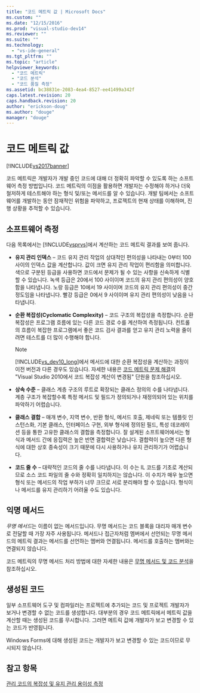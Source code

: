 ```yaml
---
title: "코드 메트릭 값 | Microsoft Docs"
ms.custom: ""
ms.date: "12/15/2016"
ms.prod: "visual-studio-dev14"
ms.reviewer: ""
ms.suite: ""
ms.technology: 
  - "vs-ide-general"
ms.tgt_pltfrm: ""
ms.topic: "article"
helpviewer_keywords: 
  - "코드 메트릭"
  - "코드 분석"
  - "코드 품질 측정"
ms.assetid: bc38831e-2083-4ea4-8527-ee41499a342f
caps.latest.revision: 20
caps.handback.revision: 20
author: "erickson-doug"
ms.author: "douge"
manager: "douge"
---
```

# 코드 메트릭 값
[!INCLUDE[vs2017banner](../code-quality/includes/vs2017banner.md)]

코드 메트릭은 개발자가 개발 중인 코드에 대해 더 정확히 파악할 수 있도록 하는 소프트웨어 측정 방법입니다.  코드 메트릭의 이점을 활용하면 개발자는 수정해야 하거나 더욱 철저하게 테스트해야 하는 형식 및\/또는 메서드를 알 수 있습니다.  개발 팀에서는 소프트웨어를 개발하는 동안 잠재적인 위험을 파악하고, 프로젝트의 현재 상태를 이해하며, 진행 상황을 추적할 수 있습니다.  
  
## 소프트웨어 측정  
 다음 목록에서는 [!INCLUDE[vsprvs](../code-quality/includes/vsprvs_md.md)]에서 계산하는 코드 메트릭 결과를 보여 줍니다.  
  
-   **유지 관리 인덱스** – 코드 유지 관리 작업의 상대적인 편의성을 나타내는 0부터 100 사이의 인덱스 값을 계산합니다.  값이 크면 유지 관리 작업이 편리함을 의미합니다.  색으로 구분된 등급을 사용하면 코드에서 문제가 될 수 있는 사항을 신속하게 식별할 수 있습니다.  녹색 등급은 20에서 100 사이이며 코드의 유지 관리 편의성이 양호함을 나타냅니다.  노랑 등급은 10에서 19 사이이며 코드의 유지 관리 편의성이 중간 정도임을 나타냅니다.  빨강 등급은 0에서 9 사이이며 유지 관리 편의성이 낮음을 나타냅니다.  
  
-   **순환 복잡성\(Cyclomatic Complexity\)** – 코드 구조의 복잡성을 측정합니다.  순환 복잡성은 프로그램 흐름에 있는 다른 코드 경로 수를 계산하여 측정됩니다.  컨트롤의 흐름이 복잡한 프로그램에서 좋은 코드 검사 결과를 얻고 유지 관리 노력을 줄이려면 테스트를 더 많이 수행해야 합니다.  
  
    > [!NOTE]
    >  [!INCLUDE[vs_dev10_long](../code-quality/includes/vs_dev10_long_md.md)]에서 메서드에 대한 순환 복잡성을 계산하는 과정이 이전 버전과 다른 경우도 있습니다.  자세한 내용은 [코드 메트릭 문제 해결](../code-quality/troubleshooting-code-metrics-issues.md)의 "Visual Studio 2010에서 코드 복잡성 계산이 변경됨" 단원을 참조하십시오.  
  
-   **상속 수준** – 클래스 계층 구조의 루트로 확장되는 클래스 정의의 수를 나타냅니다.  계층 구조가 복잡할수록 특정 메서드 및 필드가 정의되거나 재정의되어 있는 위치를 파악하기 어렵습니다.  
  
-   **클래스 결합** – 매개 변수, 지역 변수, 반환 형식, 메서드 호출, 제네릭 또는 템플릿 인스턴스화, 기본 클래스, 인터페이스 구현, 외부 형식에 정의된 필드, 특성 데코레이션 등을 통한 고유한 클래스의 결합을 측정합니다.  잘 설계된 소프트웨어에서는 형식과 메서드 간에 응집력은 높은 반면 결합력은 낮습니다.  결합력이 높으면 다른 형식에 대한 상호 종속성이 크기 때문에 다시 사용하거나 유지 관리하기가 어렵습니다.  
  
-   **코드 줄 수** – 대략적인 코드의 줄 수를 나타냅니다.  이 수는 IL 코드를 기초로 계산되므로 소스 코드 파일의 줄 수와 정확히 일치하지는 않습니다.  이 수치가 매우 높으면 형식 또는 메서드의 작업 부하가 너무 크므로 서로 분리해야 할 수 있습니다.  형식이나 메서드를 유지 관리하기 어려울 수도 있습니다.  
  
## 익명 메서드  
 *무명 메서드*는 이름이 없는 메서드입니다.  무명 메서드는 코드 블록을 대리자 매개 변수로 전달할 때 가장 자주 사용됩니다.  메서드나 접근자처럼 멤버에서 선언되는 무명 메서드의 메트릭 결과는 메서드를 선언하는 멤버와 연결됩니다.  메서드를 호출하는 멤버와는 연결되지 않습니다.  
  
 코드 메트릭의 무명 메서드 처리 방법에 대한 자세한 내용은 [무명 메서드 및 코드 분석](../code-quality/anonymous-methods-and-code-analysis.md)을 참조하십시오.  
  
## 생성된 코드  
 일부 소프트웨어 도구 및 컴파일러는 프로젝트에 추가되는 코드 및 프로젝트 개발자가 보거나 변경할 수 없는 코드를 생성합니다.  대부분의 경우 코드 메트릭에서 메트릭 값을 계산할 때는 생성된 코드를 무시합니다.  그러면 메트릭 값에 개발자가 보고 변경할 수 있는 코드가 반영됩니다.  
  
 Windows Forms에 대해 생성된 코드는 개발자가 보고 변경할 수 있는 코드이므로 무시되지 않습니다.  
  
## 참고 항목  
 [관리 코드의 복잡성 및 유지 관리 용이성 측정](../code-quality/measuring-complexity-and-maintainability-of-managed-code.md)